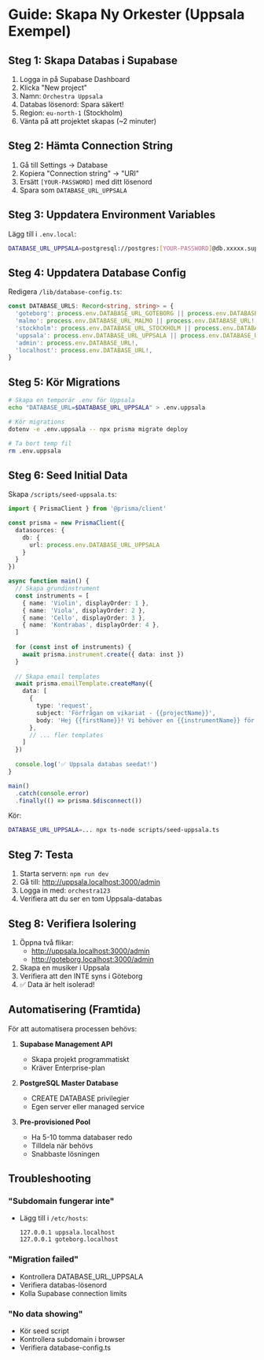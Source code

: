 # Guide: Skapa Ny Orkester (Uppsala Exempel)

## Steg 1: Skapa Databas i Supabase

1. Logga in på Supabase Dashboard
2. Klicka "New project"
3. Namn: `Orchestra Uppsala`
4. Databas lösenord: Spara säkert!
5. Region: `eu-north-1` (Stockholm)
6. Vänta på att projektet skapas (~2 minuter)

## Steg 2: Hämta Connection String

1. Gå till Settings → Database
2. Kopiera "Connection string" → "URI"
3. Ersätt `[YOUR-PASSWORD]` med ditt lösenord
4. Spara som `DATABASE_URL_UPPSALA`

## Steg 3: Uppdatera Environment Variables

Lägg till i `.env.local`:
```bash
DATABASE_URL_UPPSALA=postgresql://postgres:[YOUR-PASSWORD]@db.xxxxx.supabase.co:5432/postgres
```

## Steg 4: Uppdatera Database Config

Redigera `/lib/database-config.ts`:
```typescript
const DATABASE_URLS: Record<string, string> = {
  'goteborg': process.env.DATABASE_URL_GOTEBORG || process.env.DATABASE_URL!,
  'malmo': process.env.DATABASE_URL_MALMO || process.env.DATABASE_URL!,
  'stockholm': process.env.DATABASE_URL_STOCKHOLM || process.env.DATABASE_URL!,
  'uppsala': process.env.DATABASE_URL_UPPSALA || process.env.DATABASE_URL!, // NY!
  'admin': process.env.DATABASE_URL!,
  'localhost': process.env.DATABASE_URL!,
}
```

## Steg 5: Kör Migrations

```bash
# Skapa en temporär .env för Uppsala
echo "DATABASE_URL=$DATABASE_URL_UPPSALA" > .env.uppsala

# Kör migrations
dotenv -e .env.uppsala -- npx prisma migrate deploy

# Ta bort temp fil
rm .env.uppsala
```

## Steg 6: Seed Initial Data

Skapa `/scripts/seed-uppsala.ts`:
```typescript
import { PrismaClient } from '@prisma/client'

const prisma = new PrismaClient({
  datasources: {
    db: {
      url: process.env.DATABASE_URL_UPPSALA
    }
  }
})

async function main() {
  // Skapa grundinstrument
  const instruments = [
    { name: 'Violin', displayOrder: 1 },
    { name: 'Viola', displayOrder: 2 },
    { name: 'Cello', displayOrder: 3 },
    { name: 'Kontrabas', displayOrder: 4 },
  ]
  
  for (const inst of instruments) {
    await prisma.instrument.create({ data: inst })
  }
  
  // Skapa email templates
  await prisma.emailTemplate.createMany({
    data: [
      {
        type: 'request',
        subject: 'Förfrågan om vikariat - {{projectName}}',
        body: 'Hej {{firstName}}! Vi behöver en {{instrumentName}} för {{projectName}}...'
      },
      // ... fler templates
    ]
  })
  
  console.log('✅ Uppsala databas seedat!')
}

main()
  .catch(console.error)
  .finally(() => prisma.$disconnect())
```

Kör:
```bash
DATABASE_URL_UPPSALA=... npx ts-node scripts/seed-uppsala.ts
```

## Steg 7: Testa

1. Starta servern: `npm run dev`
2. Gå till: http://uppsala.localhost:3000/admin
3. Logga in med: `orchestra123`
4. Verifiera att du ser en tom Uppsala-databas

## Steg 8: Verifiera Isolering

1. Öppna två flikar:
   - http://uppsala.localhost:3000/admin
   - http://goteborg.localhost:3000/admin
2. Skapa en musiker i Uppsala
3. Verifiera att den INTE syns i Göteborg
4. ✅ Data är helt isolerad!

## Automatisering (Framtida)

För att automatisera processen behövs:

1. **Supabase Management API**
   - Skapa projekt programmatiskt
   - Kräver Enterprise-plan

2. **PostgreSQL Master Database**
   - CREATE DATABASE privilegier
   - Egen server eller managed service

3. **Pre-provisioned Pool**
   - Ha 5-10 tomma databaser redo
   - Tilldela när behövs
   - Snabbaste lösningen

## Troubleshooting

### "Subdomain fungerar inte"
- Lägg till i `/etc/hosts`:
  ```
  127.0.0.1 uppsala.localhost
  127.0.0.1 goteborg.localhost
  ```

### "Migration failed"
- Kontrollera DATABASE_URL_UPPSALA
- Verifiera databas-lösenord
- Kolla Supabase connection limits

### "No data showing"
- Kör seed script
- Kontrollera subdomain i browser
- Verifiera database-config.ts